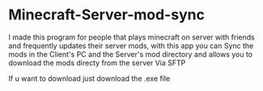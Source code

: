 # Minecraft-Server-mod-sync
I made this program for people that plays minecraft on server with friends and frequently updates their server mods, with this app you can Sync the mods in the Client's PC and the Server's mod directory and allows you to download the mods directy from the server Via SFTP

If u want to download just download the .exe file

